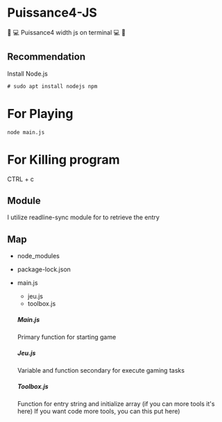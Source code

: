 # Puissance4-JS 

:pizza:   :computer:  Puissance4 width js on terminal  :computer: :pizza: 

## Recommendation
Install Node.js
```
# sudo apt install nodejs npm 
```

# For Playing
```
node main.js
```
# For Killing program
CTRL + c

## Module
I utilize readline-sync module for to retrieve the entry

## Map
- node_modules
- package-lock.json
- main.js
  - jeu.js
  - toolbox.js
  
  ##### Main.js
  Primary function for starting game
    ##### Jeu.js
    Variable and function secondary for execute gaming tasks
    ##### Toolbox.js
    Function for entry string and initialize array (if you can more tools it's here)
    If you want code more tools, you can this put here)
